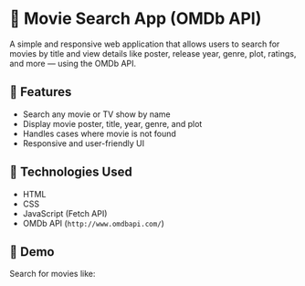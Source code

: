 # 🎥 Movie Search App (OMDb API)

A simple and responsive web application that allows users to search for movies by title and view details like poster, release year, genre, plot, ratings, and more — using the OMDb API.

## 📌 Features
- Search any movie or TV show by name
- Display movie poster, title, year, genre, and plot
- Handles cases where movie is not found
- Responsive and user-friendly UI

## 🔧 Technologies Used
- HTML
- CSS
- JavaScript (Fetch API)
- OMDb API (`http://www.omdbapi.com/`)

## 🧪 Demo
Search for movies like:
